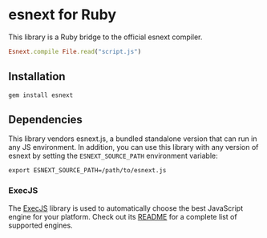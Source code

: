 # esnext for Ruby

This library is a Ruby bridge to the official esnext compiler.

```ruby
Esnext.compile File.read("script.js")
```


## Installation

```
gem install esnext
```


## Dependencies

This library vendors esnext.js, a bundled standalone version that can run in
any JS environment.  In addition, you can use this library with any version of
esnext by setting the `ESNEXT_SOURCE_PATH` environment variable:

    export ESNEXT_SOURCE_PATH=/path/to/esnext.js

### ExecJS

The [ExecJS](https://github.com/sstephenson/execjs) library is used to
automatically choose the best JavaScript engine for your platform. Check out
its [README](https://github.com/sstephenson/execjs/blob/master/README.md) for a
complete list of supported engines.
